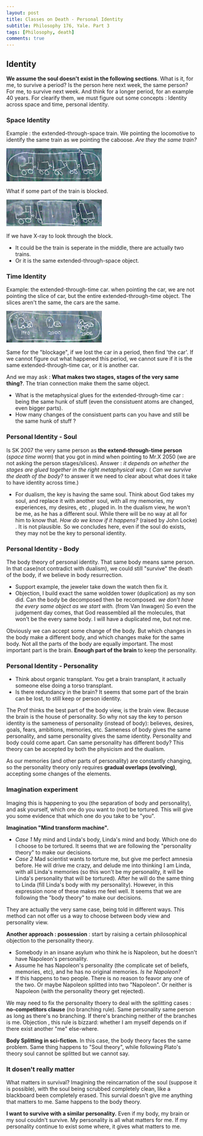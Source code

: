 ```yaml
---
layout: post
title: Classes on Death - Personal Identity
subtitle: Philosophy 176, Yale. Part 3
tags: [Philosophy, death]
comments: true
---
```


## Identity

**We assume the soul doesn't exist in the following sections**.
What is it, for me, to survive a period? Is the person here next week, the same person? For me, to survive next week. And think for a longer period, for an example 40 years. For clearify them, we must figure out some concepts : Identity across space and time, personal identity.

### Space Identity

Example : the extended-through-space train. We pointing the locomotive to identify the same train as we pointing the caboose. *Are they the same train?*

<!--  ![Train](../assets/post_image/train.jpg){: .mx-auto.d-block :} -->

<img src="../assets/post_image/train.jpg" alt="Train" class="mx-auto d-block" width="50%">

What if some part of the train is blocked.

<img src="../assets/post_image/train_block.jpg" alt="Train Block" class="mx-auto d-block" width="50%">

If we have X-ray to look through the block.
* It could be the train is seperate in the middle, there are actually two trains.
* Or it is the same extended-through-space object.

### Time Identity

Example: the extended-through-time car. when pointing the car, we are not pointing the slice of car, but the entire extended-through-time object. The slices aren't the same, the cars are the same.

<img src="../assets/post_image/car.jpg" alt="Car" class="mx-auto d-block" width="50%">

Same for the "blockage", if we lost the car in a period, then find 'the car'. If we cannot figure out what happened this period, we cannot sure if it is the same extended-through-time car, or it is another car.

And we may ask : **What makes two stages, stages of the very same thing?**. The trian connection make them the same object.  
* What is the metaphysical glues for the extended-through-time car : being the same hunk of stuff (even the consistuent atoms are changed, even bigger parts).
* How many changes of the consistuent parts can you have and still be the same hunk of stuff ?

### Personal Identity - Soul

Is SK 2007 the very same person as **the extend-through-time person** (*space time worm*) that you got in mind when pointing to Mr.X 2050 (we are not asking the person stages/slices). Answer : *it depends on whether the stages are glued together in the right metaphysical way.*
( *Can we survive the death of the body?* to answer it we need to clear about what does it take to have identity across time.)

* For dualism, the key is having the same soul. Think about God takes my soul, and replace it with another soul, with all my memories, my experiences, my desires, etc , pluged in. In the dualism view, he won't be me, as he has a different soul. While there will be no way at all for him to know that. *How do we know if it happens?* (raised by John Locke) . It is not plausible. So we concludes here, even if the soul do exists, they may not be the key to personal identity.

### Personal Identity - Body

The body theory of personal identity.  That same body means same person.  In that case(not contradict with dualism), we could still "survive" the death of the body, if we believe in body resurrection.
* Support example, the jeweler  take down the watch then fix it.  
* Objection, I build exact the same woldden tower (duplication) as my son did. Can the body be decomposed then be recomposed. *we don't have the every same object as we start with.* (from Van Inwagen) So even the judgement day comes, that God reassembled all the molecules, that won't be the every same body. I will have a duplicated me, but not me.

Obviously we can accept some change of the body. But which changes in the body make a different body, and which changes make for the same body. Not all the parts of the body are equally important. The most important part is the brain. **Enough part of the brain** to keep the personality.

### Personal Identity - Personality

* Think about organic transplant. You get a brain transplant, it actually someone else doing a torso transplant.
* Is there redundancy in the brain? It seems that some part of the brain can be lost, to still keep or person identity.

The Prof thinks the best part of the body view, is the brain view. Because the brain is the house of personality. So why not say the key to person identity is the sameness of personality (instead of body): believes, desires, goals, fears, ambitions, memories, etc. Sameness of body gives the same personality, and same personality gives the same identity. Personality and body could come apart. Can same personality has different body? This theory can be accepted by both the physicism and the dualism.

As our memories (and other parts of personality) are constantly changing, so the personality theory only requires **gradual overlaps (evolving)**,  accepting some changes of the elements.

### Imagination experiment

Imaging this is happening to you (the separation of body and personality), and ask yourself, which one do you want to (not) be tortured. This will give you some evidence that which one do you take to be "you".

**Imagination "Mind transform machine".**
* *Case 1* My mind and Linda's body, Linda's mind and body. Which one do I choose to be tortured. It seems that we are following the "personality theory" to make our decisions.
* *Case 2* Mad scientist wants to torture me, but give me perfect amnesia before. He will drive me crazy, and delude me into thinking I am Linda, with all Linda's memories (so this won't be my personality, it will be Linda's personality that will be tortured). After he will do the same thing to Linda (fill Linda's body with my personality). However, in this expression none of these makes me feel well. It seems that we are following the "body theory" to make our decisions.

They are actually the very same case, being told in different ways. This method can not offer us a way to choose between body view and personality view.

**Another approach : possession** : start by raising a certain philosophical objection to the personality theory.

* Somebody in an insane asylum who think he is Napoleon, but he doesn't have Napoleon's personality.
* Assume he has Napoleon's personality (the complicate set of beliefs, memories, etc), and he has no original memories. *Is he Napoleon?*
* If this happens to two people. There is no reason to feavor any one of the two. Or maybe Napoleon splitted into two "Napoleon". Or neither is Napoleon (with the personality theory get rejected).

We may need to fix the personality thoery to deal with the splitting cases : **no-competitors clause** (no branching rule). Same personality same person as long as there's no branching. If there's branching neither of the branches is me.
Objection , this rule is bizzard: whether I am myself depends on if there exist another "me" else-where.

**Body Splitting in sci-fiction.** In this case, the body theory faces the same problem.
Same thing happens to "Soul theory", while following Plato's theory soul cannot be splitted but we cannot say.

### It dosen't really matter

What matters in survival? Imagining the reincarnation of the soul (suppose it is possible), with the soul being scrubbed completely clean, like a blackboard been completely erased. This survial doesn't give me anything that matters to me. Same happens to the body theory.

**I want to survive with a similar personality.**
Even if my body, my brain or my soul couldn't survive. My personality is all what matters for me. If my personality continue to exist some where, it gives what matters to me.

